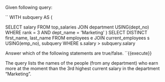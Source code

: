 Given following query:

``
WITH subquery AS (

SELECT salary
FROM    top_salaries
JOIN      department USING(dept_no)
WHERE rank = 3
              AND dept_name = 'Marketing'
              )
SELECT DISTINCT first_name, last_name
FROM    employees e
JOIN      current_employees s USING(emp_no), subquery
WHERE s.salary > subquery.salary

Answer which of the following statements are true/false.
``{{execute}}

The query lists the names of the people (from any department) who earn more at the moment than the 3rd highest current salary in the department “Marketing”.

